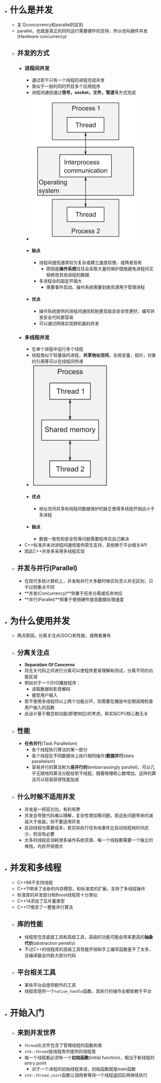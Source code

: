 - # 什么是并发
	- 复习concurrency和parallel的区别
	- parallel，也就是真正的同时运行需要硬件的支持，所以也叫硬件并发(Hardware concurrency)
	- ## 并发的方式
		- ### 进程间并发
			- 通过若干只有一个线程的进程完成并发
			- 类似于一般的同时开启多个应用程序
			- 进程间通信通过**信号，socket，文件，管道**等方式完成
			- ![image.png](../assets/image_1680608991545_0.png)
			- #### 缺点
				- 进程间通信通常较为复杂或建立速度较慢，或两者皆有
					- 原因是**操作系统**往往会采取大量的保护措施避免进程间互相修改其他进程的数据
				- 多进程会的固定开销大
					- 需要事件启动，操作系统需要划拨资源用于管理进程
			- #### 优点
				- 操作系统提供的进程间通信机制更高级且安全性更好，编写并发安全代码更容易
				- 可以通过网络实现跨机器的并发
		- ### 多线程并发
			- 在单个进程中运行多个线程
			- 线程类似于轻量级的进程，**共享地址空间**，全局变量，指针，对象的引用等可以在线程间传递
			- ![image.png](../assets/image_1680609915622_0.png)
			- #### 优点
				- 地址空间共享和线程间数据保护的缺乏使得多线程开销远小于多进程
			- #### 缺点
				- 数据一致性和安全性等问题需要程序员自己解决
		- C++标准并未对进程间通信提供原生支持，其依赖于平台相关API
		- 因此C++并发多采用多线程实现
	- ## 并发与并行(Parallel)
		- 在现代多核计算机上，并发和并行大多数时候实际含义并无区别，只不过侧重点不同
		- **并发(Concurrency)**侧重于任务分离或任务响应
		- **并行(Parallel)**侧重于使用硬件提高数据处理速度
- # 为什么使用并发
	- 两点原因，分离关注点(SOC)和性能，或两者兼有
	- ## 分离关注点
		- **Separation Of Concerns**
		- 将无关代码之间进行分离可以使程序更易理解和测试，分离不同的功能区域
		- 例如对于一个DVD播放程序：
			- 读取数据和影音解码
			- 接受用户输入
		- 若不使用多线程将以上两个功能分开，则需要在播放中定期调用检查用户输入的函数
		- 此设计基于概念和功能(即使响应)的考虑，和实际CPU核心数无关
	- ## 性能
		- **任务并行**(Task Parallelism)
			- 各个线程执行算法的某一部分
			- 各个线程在不同数据块上执行相同操作(**数据并行**(data parallelism)
			- 容易并行的算法称为**易并行的**(embarrassingly parallel)，可以几乎无限地将算法分配给若干线程，随着物理核心数增加，这样的算法可以轻易获得性能加成
	- ## 什么时候不适用并发
		- 并发是一把双刃剑，有利有弊
		- 并发会导致代码难以理解，复杂性增加等问题，若这些问题带来的减益大于收益，则不要适用并发
		- 启动线程也需要成本，若实际执行任务地事件比启动线程地时间还少，则没有必要
		- 太多的线程会消耗很多操作系统资源，每一个线程都需要一个独立的堆栈，内存开销很大
- # 并发和多线程
	- C++98不支持线程
	- C++11带来了全新的内存模型，和标准库的扩展，支持了多线程操作
	- 标准库的并发部分和Boost线程库十分类似
	- C++14添加了互斥量类型
	- C++17增添了一整套并行算法
	- ## 库的性能
		- 线程库包含底层工具和高级工具，高级的功能可能会带来更高的**抽象代价**(abstraction penalty)
		- 不过C++的线程库的高级工具性能开销和手工编写函数差不了太多，且编译器会内联大部分代码
	- ## 平台相关工具
		- 某些平台会提供额外的工具
		- 线程库提供一个`native_handle`函数，其执行的操作全都依赖于平台
- # 开始入门
	- ## 来到并发世界
		- ``thread``头文件包含了管理线程的函数和类
		- ``std::thread``是线程库中提供的线程类
		- 每一个线程都必须有一个**初始函数**(initial function)，相当于新线程的entry point
			- 对于一个进程的初始线程来说，初始函数就是main函数
		- ``std::thread.joint``函数让调用者等待一个线程返回后再继续执行